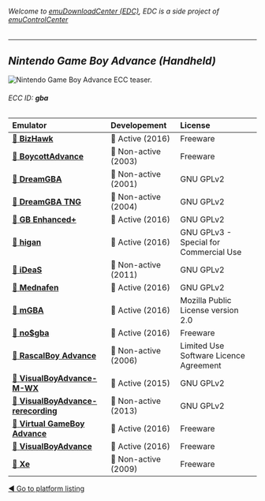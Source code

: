 ###### Welcome to [emuDownloadCenter (EDC)](https://github.com/PhoenixInteractiveNL/emuDownloadCenter/wiki/), EDC is a side project of [emuControlCenter](https://github.com/PhoenixInteractiveNL/emuControlCenter/wiki/)
***
## _Nintendo Game Boy Advance (Handheld)_
![](https://raw.githubusercontent.com/wiki/PhoenixInteractiveNL/emuDownloadCenter/images_platform/ecc_gba_teaser.png "Nintendo Game Boy Advance ECC teaser.")
###### ECC ID: **gba**

| Emulator | Developement | License |
|:---------|:-------------|:--------|
| [:file_folder: **BizHawk**](https://github.com/PhoenixInteractiveNL/emuDownloadCenter/wiki/Emulator-bizhawk#menu) | :large_blue_circle: Active (2016) | Freeware |
| [:file_folder: **BoycottAdvance**](https://github.com/PhoenixInteractiveNL/emuDownloadCenter/wiki/Emulator-boycottadv#menu) | :red_circle: Non-active (2003) | Freeware |
| [:file_folder: **DreamGBA**](https://github.com/PhoenixInteractiveNL/emuDownloadCenter/wiki/Emulator-dreamgba#menu) | :red_circle: Non-active (2001) | GNU GPLv2 |
| [:file_folder: **DreamGBA TNG**](https://github.com/PhoenixInteractiveNL/emuDownloadCenter/wiki/Emulator-dreamgbatng#menu) | :red_circle: Non-active (2004) | GNU GPLv2 |
| [:file_folder: **GB Enhanced+**](https://github.com/PhoenixInteractiveNL/emuDownloadCenter/wiki/Emulator-gbeplus#menu) | :large_blue_circle: Active (2016) | GNU GPLv2 |
| [:file_folder: **higan**](https://github.com/PhoenixInteractiveNL/emuDownloadCenter/wiki/Emulator-higan#menu) | :large_blue_circle: Active (2016) | GNU GPLv3 - Special for Commercial Use |
| [:file_folder: **iDeaS**](https://github.com/PhoenixInteractiveNL/emuDownloadCenter/wiki/Emulator-ideas#menu) | :red_circle: Non-active (2011) | GNU GPLv2 |
| [:file_folder: **Mednafen**](https://github.com/PhoenixInteractiveNL/emuDownloadCenter/wiki/Emulator-mednafen#menu) | :large_blue_circle: Active (2016) | GNU GPLv2 |
| [:file_folder: **mGBA**](https://github.com/PhoenixInteractiveNL/emuDownloadCenter/wiki/Emulator-mgba#menu) | :large_blue_circle: Active (2016) | Mozilla Public License version 2.0 |
| [:file_folder: **no$gba**](https://github.com/PhoenixInteractiveNL/emuDownloadCenter/wiki/Emulator-nogba#menu) | :large_blue_circle: Active (2016) | Freeware |
| [:file_folder: **RascalBoy Advance**](https://github.com/PhoenixInteractiveNL/emuDownloadCenter/wiki/Emulator-rascalboyadv#menu) | :red_circle: Non-active (2006) | Limited Use Software Licence Agreement |
| [:file_folder: **VisualBoyAdvance-M-WX**](https://github.com/PhoenixInteractiveNL/emuDownloadCenter/wiki/Emulator-vbam#menu) | :large_blue_circle: Active (2015) | GNU GPLv2 |
| [:file_folder: **VisualBoyAdvance-rerecording**](https://github.com/PhoenixInteractiveNL/emuDownloadCenter/wiki/Emulator-vbarr#menu) | :red_circle: Non-active (2013) | GNU GPLv2 |
| [:file_folder: **Virtual GameBoy Advance**](https://github.com/PhoenixInteractiveNL/emuDownloadCenter/wiki/Emulator-vgba#menu) | :large_blue_circle: Active (2016) | Freeware |
| [:file_folder: **VisualBoyAdvance**](https://github.com/PhoenixInteractiveNL/emuDownloadCenter/wiki/Emulator-visualboyadvance#menu) | :large_blue_circle: Active (2016) | Freeware |
| [:file_folder: **Xe**](https://github.com/PhoenixInteractiveNL/emuDownloadCenter/wiki/Emulator-xe#menu) | :red_circle: Non-active (2009) | Freeware |

[:arrow_backward: Go to platform listing](https://github.com/PhoenixInteractiveNL/emuDownloadCenter/wiki/EDC-Platform-List)
